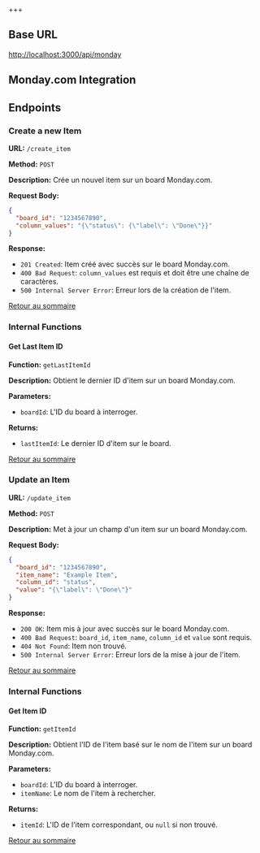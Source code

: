 +++
## Base URL

<http://localhost:3000/api/monday>

## Monday.com Integration

## Endpoints

### Create a new Item

**URL:** `/create_item`

**Method:** `POST`

**Description:** Crée un nouvel item sur un board Monday.com.

**Request Body:**

```json
{
  "board_id": "1234567890",
  "column_values": "{\"status\": {\"label\": \"Done\"}}"
}
```

**Response:**

- `201 Created`: Item créé avec succès sur le board Monday.com.
- `400 Bad Request`: `column_values` est requis et doit être une chaîne de caractères.
- `500 Internal Server Error`: Erreur lors de la création de l'item.

[Retour au sommaire](../BACK_README.md#mondaycom-integration)

### Internal Functions

#### Get Last Item ID

**Function:** `getLastItemId`

**Description:** Obtient le dernier ID d'item sur un board Monday.com.

**Parameters:**

- `boardId`: L'ID du board à interroger.

**Returns:**

- `lastItemId`: Le dernier ID d'item sur le board.

[Retour au sommaire](../BACK_README.md#mondaycom-integration)

### Update an Item

**URL:** `/update_item`

**Method:** `POST`

**Description:** Met à jour un champ d'un item sur un board Monday.com.

**Request Body:**

```json
{
  "board_id": "1234567890",
  "item_name": "Example Item",
  "column_id": "status",
  "value": "{\"label\": \"Done\"}"
}
```

**Response:**

- `200 OK`: Item mis à jour avec succès sur le board Monday.com.
- `400 Bad Request`: `board_id`, `item_name`, `column_id` et `value` sont requis.
- `404 Not Found`: Item non trouvé.
- `500 Internal Server Error`: Erreur lors de la mise à jour de l'item.

[Retour au sommaire](../BACK_README.md#mondaycom-integration)

### Internal Functions

#### Get Item ID

**Function:** `getItemId`

**Description:** Obtient l'ID de l'item basé sur le nom de l'item sur un board Monday.com.

**Parameters:**

- `boardId`: L'ID du board à interroger.
- `itemName`: Le nom de l'item à rechercher.

**Returns:**

- `itemId`: L'ID de l'item correspondant, ou `null` si non trouvé.

[Retour au sommaire](../BACK_README.md#mondaycom-integration)
